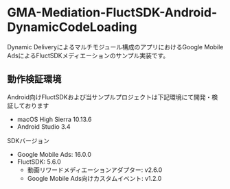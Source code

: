 # GMA-Mediation-FluctSDK-Android-DynamicCodeLoading

Dynamic Deliveryによるマルチモジュール構成のアプリにおけるGoogle Mobile AdsによるFluctSDKメディエーションのサンプル実装です。

## 動作検証環境

Android向けFluctSDKおよび当サンプルプロジェクトは下記環境にて開発・検証しております

- macOS High Sierra 10.13.6
- Android Studio 3.4

SDKバージョン

- Google Mobile Ads: 16.0.0
- FluctSDK: 5.6.0
  - 動画リワードメディエーションアダプター: v2.6.0
  - Google Mobile Ads向けカスタムイベント: v1.2.0
